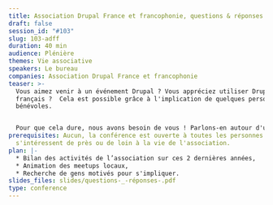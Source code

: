 ```yaml
---
title: Association Drupal France et francophonie, questions & réponses
draft: false
session_id: "#103"
slug: 103-adff
duration: 40 min
audience: Plénière
themes: Vie associative
speakers: Le bureau
companies: Association Drupal France et francophonie
teaser: >-
  Vous aimez venir à un événement Drupal ? Vous appréciez utiliser Drupal en
  français ?  Cela est possible grâce à l'implication de quelques personnes
  bénévoles. 


  Pour que cela dure, nous avons besoin de vous ! Parlons-en autour d'une table et nous répondrons à vos questions sur la vie de l'association.
prerequisites: Aucun, la conférence est ouverte à toutes les personnes qui
  s'intéressent de près ou de loin à la vie de l'association.
plan: |-
  * Bilan des activités de l’association sur ces 2 dernières années,
  * Animation des meetups locaux,
  * Recherche de gens motivés pour s'impliquer.
slides_files: slides/questions-_-réponses-.pdf
type: conference
---
```

